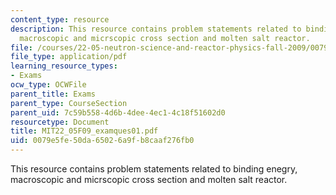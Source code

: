 ```yaml
---
content_type: resource
description: This resource contains problem statements related to binding enegry,
  macroscopic and micrscopic cross section and molten salt reactor.
file: /courses/22-05-neutron-science-and-reactor-physics-fall-2009/0079e5fe50da65026a9fb8caaf276fb0_MIT22_05F09_examques01.pdf
file_type: application/pdf
learning_resource_types:
- Exams
ocw_type: OCWFile
parent_title: Exams
parent_type: CourseSection
parent_uid: 7c59b558-4d6b-4dee-4ec1-4c18f51602d0
resourcetype: Document
title: MIT22_05F09_examques01.pdf
uid: 0079e5fe-50da-6502-6a9f-b8caaf276fb0
---
```

This resource contains problem statements related to binding enegry, macroscopic and micrscopic cross section and molten salt reactor.

